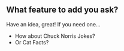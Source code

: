 
## What feature to add you ask?

Have an idea, great!  If you need one...  

* How about Chuck Norris Jokes?
* Or Cat Facts? 

